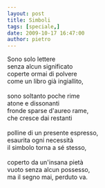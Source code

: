 ```yaml
---
layout: post
title: Simboli
tags: [speciale,]
date: 2009-10-17 16:47:00
author: pietro
---
```

Sono solo lettere<br/>senza alcun significato<br/>coperte ormai di polvere<br/>come un libro già ingiallito,<br/><br/>sono soltanto poche rime<br/>atone e dissonanti<br/>fronde sparse d'aureo rame,<br/>che cresce dai restanti<br/><br/>polline di un presente espresso,<br/>esaurita ogni necessità<br/>il simbolo torna a sé stesso,<br/><br/>coperto da un'insana pietà<br/>vuoto senza alcun possesso,<br/>ma il segno mai, perduto va.

